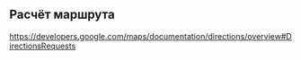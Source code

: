 
## Расчёт маршрута

https://developers.google.com/maps/documentation/directions/overview#DirectionsRequests